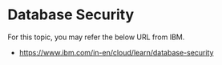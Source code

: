 # Database Security
For this topic, you may refer the below URL from IBM.
* https://www.ibm.com/in-en/cloud/learn/database-security